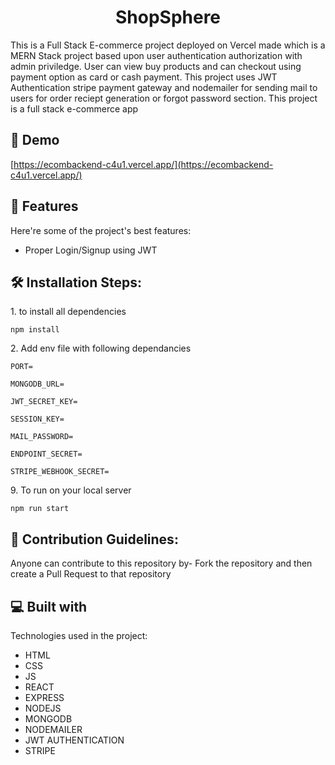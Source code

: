 <h1 align="center" id="title">ShopSphere</h1>

<p id="description">This is a Full Stack E-commerce project deployed on Vercel made which is a MERN Stack project based upon user authentication authorization with admin priviledge. User can view buy products and can checkout using payment option as card or cash payment. This project uses JWT Authentication stripe payment gateway and nodemailer for sending mail to users for order reciept generation or forgot password section. This project is a full stack e-commerce app</p>

<h2>🚀 Demo</h2>

[https://ecombackend-c4u1.vercel.app/](https://ecombackend-c4u1.vercel.app/)

  
  
<h2>🧐 Features</h2>

Here're some of the project's best features:

*   Proper Login/Signup using JWT

<h2>🛠️ Installation Steps:</h2>

<p>1. to install all dependencies</p>

```
npm install
```

<p>2. Add env file with following dependancies</p>

```
PORT= 
```

```
MONGODB_URL=
```

```
JWT_SECRET_KEY=
```

```
SESSION_KEY=
```

```
MAIL_PASSWORD=
```

```
ENDPOINT_SECRET=
```

```
STRIPE_WEBHOOK_SECRET=
```

<p>9. To run on your local server</p>

```
npm run start
```

<h2>🍰 Contribution Guidelines:</h2>

Anyone can contribute to this repository by- Fork the repository and then create a Pull Request to that repository

  
  
<h2>💻 Built with</h2>

Technologies used in the project:

*   HTML
*   CSS
*   JS
*   REACT
*   EXPRESS
*   NODEJS
*   MONGODB
*   NODEMAILER
*   JWT AUTHENTICATION
*   STRIPE
